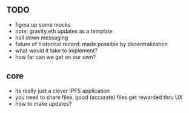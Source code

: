 ## TODO
- figma up some mocks
- note: gravity.eth updates as a template
- nail down messaging
- future of historical record: made possible by decentralization
- what would it take to implement? 
- how far can we get on our own? 

## core
- its really just a clever IPFS application
- you need to share files, good (accurate) files get rewarded thru UX
- how to make updates?
